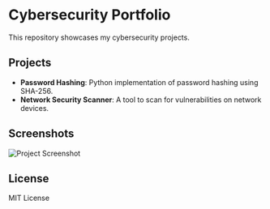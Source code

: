 # Cybersecurity Portfolio

This repository showcases my cybersecurity projects.

## Projects
- **Password Hashing**: Python implementation of password hashing using SHA-256.
- **Network Security Scanner**: A tool to scan for vulnerabilities on network devices.

## Screenshots
![Project Screenshot](![image](https://github.com/user-attachments/assets/8fc9e2e8-9303-4f9d-bf84-5b31a5e08785))

## License
MIT License
